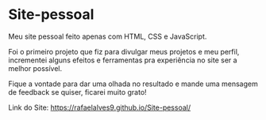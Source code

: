# Site-pessoal
 
Meu site pessoal feito apenas com HTML, CSS e JavaScript.

Foi o primeiro projeto que fiz para divulgar meus projetos e meu perfil, incrementei alguns efeitos e ferramentas pra experiência no site ser a melhor possível.

Fique a vontade para dar uma olhada no resultado e mande uma mensagem de feedback se quiser, ficarei muito grato!
 
Link do Site: https://rafaelalves9.github.io/Site-pessoal/
